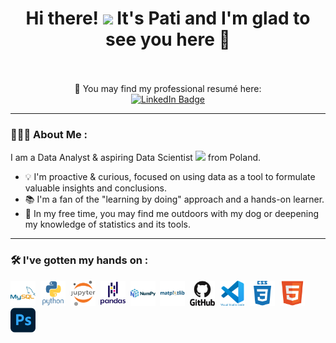 ###
<div align="center">
  <h1>
    Hi there! <img src="https://media.giphy.com/media/hvRJCLFzcasrR4ia7z/giphy.gif" width="30px"/> It's Pati and I'm glad to see you here 👀
  </h1>

  <img src="https://komarev.com/ghpvc/?username=Ciepiel&style=flat-square&color=blue" alt=""/>
<br>
<br>
  📃 You may find my professional resumé here:
  <div align="center" id="badges">
    <a href="https://www.linkedin.com/in/pciepielewska/">
      <img src="https://img.shields.io/badge/LinkedIn-blue?style=for-the-badge&logo=linkedin&logoColor=white" alt="LinkedIn Badge"/>
    </a>
  </div>
</div>

---
### 👩🏼‍💻 About Me :
I am a Data Analyst & aspiring Data Scientist <img src="https://media.giphy.com/media/WUlplcMpOCEmTGBtBW/giphy.gif" width="30"> from Poland.

- 💡 I'm proactive & curious, focused on using data as a tool to formulate valuable insights and conclusions.
- 📚 I'm a fan of the "learning by doing" approach and a hands-on learner.
- 🌱 In my free time, you may find me outdoors with my dog or deepening my knowledge of statistics and its tools.

---

### :hammer_and_wrench: I've gotten my hands on :
<div>
  <img src="https://github.com/devicons/devicon/blob/master/icons/mysql/mysql-original-wordmark.svg" title="MySQL"  alt="MySQL" width="40" height="40"/>&nbsp;
  <img src="https://github.com/devicons/devicon/blob/master/icons/python/python-original-wordmark.svg" title="Python" alt="Python" width="40" height="40"/>&nbsp;
  <img src="https://github.com/devicons/devicon/blob/master/icons/jupyter/jupyter-original-wordmark.svg" title="Jupyter" alt="Jupyter" width="40" height="40"/>&nbsp;
  <img src="https://github.com/devicons/devicon/blob/master/icons/pandas/pandas-original-wordmark.svg" title="Pandas" alt="Pandas" width="40" height="40"/>&nbsp;
  <img src="https://github.com/devicons/devicon/blob/master/icons/numpy/numpy-original-wordmark.svg" title="NumPy" alt="NumPy" width="40" height="40"/>&nbsp;
  <img src="https://github.com/devicons/devicon/blob/master/icons/matplotlib/matplotlib-original-wordmark.svg" title="Matplotlib" alt="Matplotlib" width="40" height="40"/>&nbsp;
  <img src="https://github.com/devicons/devicon/blob/master/icons/github/github-original-wordmark.svg"  title="Github" alt="Github" width="40" height="40"/>&nbsp;
  <img src="https://github.com/devicons/devicon/blob/master/icons/vscode/vscode-original-wordmark.svg"  title="VSCode" alt="VSCode" width="40" height="40"/>&nbsp;
  <img src="https://github.com/devicons/devicon/blob/master/icons/css3/css3-plain-wordmark.svg"  title="CSS3" alt="CSS" width="40" height="40"/>&nbsp;
  <img src="https://github.com/devicons/devicon/blob/master/icons/html5/html5-original.svg" title="HTML5" alt="HTML" width="40" height="40"/>&nbsp;
  <img src="https://github.com/devicons/devicon/blob/master/icons/photoshop/photoshop-original.svg" title="Photoshop" alt="Photoshop" width="40" height="40"/>&nbsp;
</div>

<!--
**Ciepiel/Ciepiel** is a ✨ _special_ ✨ repository because its `README.md` (this file) appears on your GitHub profile.

Here are some ideas to get you started:

- 🔭 I’m currently working on ...
- 🌱 I’m currently learning ...
- 👯 I’m looking to collaborate on ...
- 🤔 I’m looking for help with ...
- 💬 Ask me about ...
- 📫 How to reach me: ...
- 😄 Pronouns: ...
- ⚡ Fun fact: ...
-->
